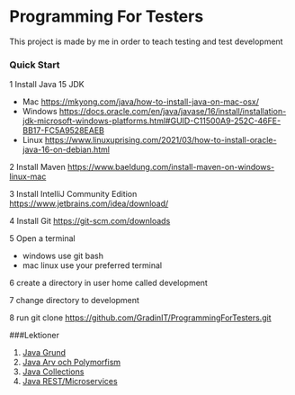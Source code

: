# Programming For Testers

This project is made by me in order to teach testing and test development

### Quick Start 

1 Install Java 15 JDK 
    
* Mac https://mkyong.com/java/how-to-install-java-on-mac-osx/
* Windows https://docs.oracle.com/en/java/javase/16/install/installation-jdk-microsoft-windows-platforms.html#GUID-C11500A9-252C-46FE-BB17-FC5A9528EAEB
* Linux https://www.linuxuprising.com/2021/03/how-to-install-oracle-java-16-on-debian.html

2 Install Maven https://www.baeldung.com/install-maven-on-windows-linux-mac

3 Install IntelliJ Community Edition https://www.jetbrains.com/idea/download/

4 Install Git https://git-scm.com/downloads

5 Open a terminal 
  * windows use git bash 
  * mac linux use your preferred terminal 

6 create a directory in user home called development

7 change directory to development

8 run git clone https://github.com/GradinIT/ProgrammingForTesters.git
     


###Lektioner

1. [Java Grund](https://toggleon.wordpress.com/2010/05/12/grundlaggande-objektorientering-i-java-inledning-och-syntax/)
2. [Java Arv och Polymorfism](https://www.it.uu.se/edu/course/homepage/oopjava/st07/handout/f03-class.html)
3. [Java Collections](https://www.w3resource.com/java-tutorial/java-collections.php)
4. [Java REST/Microservices](https://www.youtube.com/watch?v=vtPkZShrvXQ)
